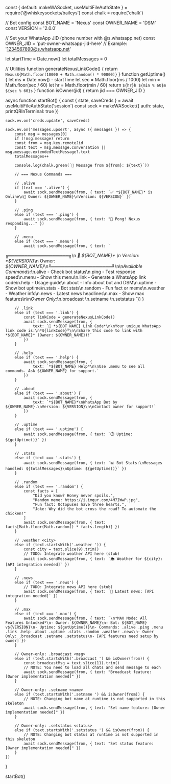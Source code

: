 const { default: makeWASocket, useMultiFileAuthState } = require('@whiskeysockets/baileys')
const chalk = require('chalk')

// Bot config
const BOT_NAME = 'Nexus'
const OWNER_NAME = 'DSM'
const VERSION = '2.0.0'

// Set your WhatsApp JID (phone number with @s.whatsapp.net)
const OWNER_JID = 'put-owner-whatsapp-jid-here' // Example: '1234567890@s.whatsapp.net'

let startTime = Date.now()
let totalMessages = 0

// Utilities
function generateNexusLinkCode() {
    return `Nexus${Math.floor(10000 + Math.random() * 90000)}`
}
function getUptime() {
    let ms = Date.now() - startTime
    let sec = Math.floor(ms / 1000)
    let min = Math.floor(sec / 60)
    let hr = Math.floor(min / 60)
    return `${hr}h ${min % 60}m ${sec % 60}s`
}
function isOwner(jid) {
    return jid === OWNER_JID
}

async function startBot() {
    const { state, saveCreds } = await useMultiFileAuthState('session')
    const sock = makeWASocket({
        auth: state,
        printQRInTerminal: true
    })

    sock.ev.on('creds.update', saveCreds)

    sock.ev.on('messages.upsert', async ({ messages }) => {
        const msg = messages[0]
        if (!msg.message) return
        const from = msg.key.remoteJid
        const text = msg.message.conversation || msg.message.extendedTextMessage?.text
        totalMessages++

        console.log(chalk.green(`💬 Message from ${from}: ${text}`))

        // === Nexus Commands ===

        // .alive
        if (text === '.alive') {
            await sock.sendMessage(from, { text: `✅ *${BOT_NAME}* is Online\n🚀 Owner: ${OWNER_NAME}\nVersion: ${VERSION}` })
        }

        // .ping
        else if (text === '.ping') {
            await sock.sendMessage(from, { text: "🏓 Pong! Nexus responding..." })
        }

        // .menu
        else if (text === '.menu') {
            await sock.sendMessage(from, { text: `
╔═══════════════════╗\n   *🤖 ${BOT_NAME}*  \n   Version: *${VERSION}*\n   Owner: *${OWNER_NAME}*\n╚═══════════════════╝\n\n*Available Commands:*\n.alive - Check bot status\n.ping - Test response speed\n.menu - Show this menu\n.link - Generate a WhatsApp link code\n.help - Usage guide\n.about - Info about bot and DSM\n.uptime - Show bot uptime\n.stats - Bot stats\n.random - Fun fact or meme\n.weather <city> - Weather info\n.news - Latest news headlines\n.max - Show max features\n\n*Owner Only:*\n.broadcast <msg>\n.setname <name>\n.setstatus <status>`})
        }

        // .link
        else if (text === '.link') {
            const linkCode = generateNexusLinkCode()
            await sock.sendMessage(from, {
                text: `🔗 *${BOT_NAME} Link Code*\n\nYour unique WhatsApp link code is:\n*${linkCode}*\n\nShare this code to link with *${BOT_NAME}* (Owner: ${OWNER_NAME})!`
            })
        }

        // .help
        else if (text === '.help') {
            await sock.sendMessage(from, {
                text: `*${BOT_NAME} Help*\n\nUse .menu to see all commands. Ask ${OWNER_NAME} for support.`
            })
        }

        // .about
        else if (text === '.about') {
            await sock.sendMessage(from, {
                text: `*${BOT_NAME}*\nWhatsApp Bot by ${OWNER_NAME}.\nVersion: ${VERSION}\n\nContact owner for support!`
            })
        }

        // .uptime
        else if (text === '.uptime') {
            await sock.sendMessage(from, { text: `⏱️ Uptime: ${getUptime()}` })
        }

        // .stats
        else if (text === '.stats') {
            await sock.sendMessage(from, { text: `📊 Bot Stats:\nMessages handled: ${totalMessages}\nUptime: ${getUptime()}` })
        }

        // .random
        else if (text === '.random') {
            const facts = [
                "Did you know? Honey never spoils.",
                "Random meme: https://i.imgur.com/4M7IWwP.jpg",
                "Fun fact: Octopuses have three hearts.",
                "Joke: Why did the bot cross the road? To automate the chicken!"
            ]
            await sock.sendMessage(from, { text: facts[Math.floor(Math.random() * facts.length)] })
        }

        // .weather <city>
        else if (text.startsWith('.weather ')) {
            const city = text.slice(9).trim()
            // TODO: Integrate weather API here (stub)
            await sock.sendMessage(from, { text: `🌦️ Weather for ${city}: [API integration needed]` })
        }

        // .news
        else if (text === '.news') {
            // TODO: Integrate news API here (stub)
            await sock.sendMessage(from, { text: `📰 Latest news: [API integration needed]` })
        }

        // .max
        else if (text === '.max') {
            await sock.sendMessage(from, { text: `\n*MAX Mode: All Features Unlocked*\n- Owner: ${OWNER_NAME}\n- Bot: ${BOT_NAME} v${VERSION}\n- Uptime: ${getUptime()}\n- Commands: .alive .ping .menu .link .help .about .uptime .stats .random .weather .news\n- Owner Only: .broadcast .setname .setstatus\n- [API features need setup by owner]`})
        }

        // Owner-only: .broadcast <msg>
        else if (text.startsWith('.broadcast ') && isOwner(from)) {
            const broadcastMsg = text.slice(11).trim()
            // NOTE: You need to load all chats and send message to each
            await sock.sendMessage(from, { text: "Broadcast feature: [Owner implementation needed]" })
        }

        // Owner-only: .setname <name>
        else if (text.startsWith('.setname ') && isOwner(from)) {
            // NOTE: Changing bot name at runtime is not supported in this skeleton
            await sock.sendMessage(from, { text: "Set name feature: [Owner implementation needed]" })
        }

        // Owner-only: .setstatus <status>
        else if (text.startsWith('.setstatus ') && isOwner(from)) {
            // NOTE: Changing bot status at runtime is not supported in this skeleton
            await sock.sendMessage(from, { text: "Set status feature: [Owner implementation needed]" })
        }
    })
}

startBot()